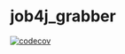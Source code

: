 #  job4j_grabber

[![codecov](https://codecov.io/gh/Vasilenko773/job4j_grabber/branch/main/graph/badge.svg?token=CLR0X02PJJ)](https://codecov.io/gh/Vasilenko773/job4j_grabber)